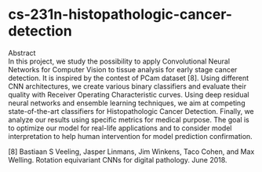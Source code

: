 # cs-231n-histopathologic-cancer-detection
Abstract
<br>
In this project, we study the possibility to apply Convolutional Neural Networks for Computer Vision to tissue analysis for early stage cancer detection. It is inspired by the contest of PCam dataset [8]. Using different CNN architectures, we create various binary classifiers and evaluate their quality with Receiver Operating Characteristic curves. Using deep residual neural networks and ensemble learning techniques, we aim at competing state-of-the-art classifiers for Histopathologic Cancer Detection. Finally, we analyze our results using specific metrics for medical purpose. The goal is to optimize our model for real-life applications and to consider model interpretation to help human intervention for model prediction confirmation.

[8] Bastiaan S Veeling, Jasper Linmans, Jim Winkens, Taco Cohen, and Max Welling. Rotation equivariant CNNs for digital
pathology. June 2018.

